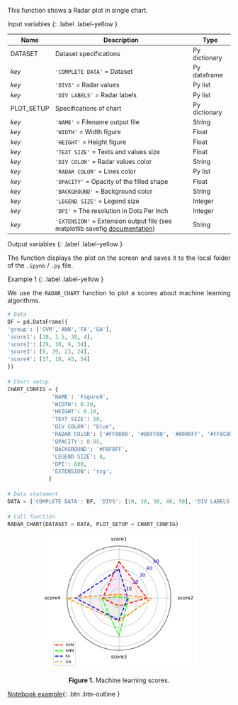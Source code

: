 <!-- ---
title: Radar
layout: home
nav_order: 6
parent: Charts
--- -->

<!--Don't delete ths script-->
<script src = "https://polyfill.io/v3/polyfill.min.js?features=es6"></script>
<script id = "MathJax-script" async src="https://cdn.jsdelivr.net/npm/mathjax@3/es5/tex-mml-chtml.js"></script>
<!--Don't delete ths script-->

<p align = "justify">This function shows a Radar plot in single chart.</p>

Input variables
{: .label .label-yellow }

<table style = "width:100%">
    <thead>
      <tr>
        <th>Name</th>
        <th>Description</th>
        <th>Type</th>
      </tr>
    </thead>
    <tr>
        <td>DATASET</td>
        <td>Dataset specifications</td>
        <td>Py dictionary</td>
    </tr>
    <tr>
        <td><i>key</i></td>
        <td><code>'COMPLETE DATA'</code> = Dataset</td>
        <td>Py dataframe</td>
    </tr>  
    <tr>
        <td><i>key</i></td>
        <td><code>'DIVS'</code> = Radar values</td>
        <td>Py list</td>
    </tr>  
    <tr>
        <td><i>key</i></td>
        <td><code>'DIV LABELS'</code> = Radar labels</td>
        <td>Py list</td>
    </tr>  
    <tr>
        <td>PLOT_SETUP</td>
        <td>Specifications of chart</td>
        <td>Py dictionary</td>
    </tr>  
    <tr>
        <td><i>key</i></td>
        <td><code>'NAME'</code> = Filename output file</td>
        <td>String</td>
    </tr>  
    <tr>
        <td><i>key</i></td>
        <td><code>'WIDTH'</code> = Width figure</td>
        <td>Float</td>
    </tr>
    <tr>
        <td><i>key</i></td>
        <td><code>'HEIGHT'</code> = Height figure</td>
        <td>Float</td>
    </tr> 
    <tr>
        <td><i>key</i></td>
        <td><code>'TEXT SIZE'</code> = Texts and values size</td>
        <td>Float</td>
    </tr>
    <tr>
        <td><i>key</i></td>
        <td><code>'DIV COLOR'</code> = Radar values color</td>
        <td>String</td>
    </tr>
    <tr>
        <td><i>key</i></td>
        <td><code>'RADAR COLOR'</code> = Lines color</td>
        <td>Py list</td>
    </tr>  
    <tr>
        <td><i>key</i></td>
        <td><code>'OPACITY'</code> = Opacity of the filled shape</td>
        <td>Float</td>
    </tr>
    <tr>
        <td><i>key</i></td>
        <td><code>'BACKGROUND'</code> = Background color</td>
        <td>String</td>
    </tr>
    <tr>
        <td><i>key</i></td>
        <td><code>'LEGEND SIZE'</code> = Legend size</td>
        <td>Integer</td>
    </tr> 
    <tr>
        <td><i>key</i></td>
        <td><code>'DPI'</code> = The resolution in Dots Per Inch</td>
        <td>Integer</td>
    </tr>   
    <tr>
        <td><i>key</i></td>
        <td><code>'EXTENSION'</code> = Extension output file (see matplotlib savefig <a href="https://matplotlib.org/stable/api/_as_gen/matplotlib.pyplot.savefig.html" target="_blank">documentation</a>)</td>
        <td>String</td>
    </tr>
</table>

Output variables
{: .label .label-yellow }

<p align = "justify">The function displays the plot on the screen and saves it to the local folder of the <code>.ipynb</code> / <code>.py</code> file.</p>

Example 1
{: .label .label-yellow }

<p align = "justify">We use the <code>RADAR_CHART</code> function to plot a scores about machine learning algorithms.</p>

```python
# Data
DF = pd.DataFrame({
'group': ['SVM','ANN','FA','GA'],
'score1': [38, 1.5, 30, 4],
'score2': [29, 10, 9, 34],
'score3': [8, 39, 23, 24],
'score4': [17, 18, 45, 54]
})
   
# Chart setup
CHART_CONFIG = {
              'NAME': 'Figure9',
              'WIDTH': 0.20, 
              'HEIGHT': 0.10,
              'TEXT SIZE': 10,
              'DIV COLOR': "blue",
              'RADAR COLOR': ['#FF0000', '#00FF00', '#0000FF', '#FF8C00'],
              'OPACITY': 0.05,
              'BACKGROUND': '#F0F8FF',
              'LEGEND SIZE': 8,
              'DPI': 600, 
              'EXTENSION': 'svg',
             }

# Data statement 
DATA = {'COMPLETE DATA': DF, 'DIVS': [10, 20, 30, 40, 50], 'DIV LABELS': ["10", "20", "30", "40", "50"]}

# Call function
RADAR_CHART(DATASET = DATA, PLOT_SETUP = CHART_CONFIG)
```
<center><img src="assets/images/figure09.svg" width="70%"></center>
<p align = "center"><b>Figure 1.</b> Machine learning scores.</p>

[Notebook example](https://mega.nz/file/i5Uwna4Z#W8jjLI3tMMQ7d9PQoU9NEr3h6a2s4pGVx94_D-HHPt0){: .btn .btn-outline }